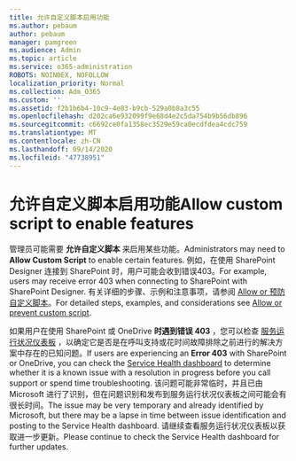 ```yaml
---
title: 允许自定义脚本启用功能
ms.author: pebaum
author: pebaum
manager: pamgreen
ms.audience: Admin
ms.topic: article
ms.service: o365-administration
ROBOTS: NOINDEX, NOFOLLOW
localization_priority: Normal
ms.collection: Adm_O365
ms.custom: ''
ms.assetid: f2b1b6b4-10c9-4e83-b9cb-529a0b8a3c55
ms.openlocfilehash: d202ca6e932099f9e68d4e2c5da754b9b56db896
ms.sourcegitcommit: c6692ce0fa1358ec3529e59ca0ecdfdea4cdc759
ms.translationtype: MT
ms.contentlocale: zh-CN
ms.lasthandoff: 09/14/2020
ms.locfileid: "47738951"
---
```

# <a name="allow-custom-script-to-enable-features"></a><span data-ttu-id="5c289-102">允许自定义脚本启用功能</span><span class="sxs-lookup"><span data-stu-id="5c289-102">Allow custom script to enable features</span></span>

<span data-ttu-id="5c289-103">管理员可能需要 **允许自定义脚本** 来启用某些功能。</span><span class="sxs-lookup"><span data-stu-id="5c289-103">Administrators may need to **Allow Custom Script** to enable certain features.</span></span> <span data-ttu-id="5c289-104">例如，在使用 SharePoint Designer 连接到 SharePoint 时，用户可能会收到错误403。</span><span class="sxs-lookup"><span data-stu-id="5c289-104">For example, users may receive error 403 when connecting to SharePoint with SharePoint Designer.</span></span> <span data-ttu-id="5c289-105">有关详细的步骤、示例和注意事项，请参阅 [Allow or 预防自定义脚本](https://docs.microsoft.com/sharepoint/allow-or-prevent-custom-script)。</span><span class="sxs-lookup"><span data-stu-id="5c289-105">For detailed steps, examples, and considerations see [Allow or prevent custom script](https://docs.microsoft.com/sharepoint/allow-or-prevent-custom-script).</span></span>

<span data-ttu-id="5c289-106">如果用户在使用 SharePoint 或 OneDrive **时遇到错误 403** ，您可以检查 [服务运行状况仪表板](https://admin.microsoft.com/AdminPortal/Home#/servicehealth) ，以确定它是否是在呼叫支持或花时间故障排除之前进行的解决方案中存在的已知问题。</span><span class="sxs-lookup"><span data-stu-id="5c289-106">If users are experiencing an **Error 403** with SharePoint or OneDrive, you can check the [Service Health dashboard](https://admin.microsoft.com/AdminPortal/Home#/servicehealth) to determine whether it is a known issue with a resolution in progress before you call support or spend time troubleshooting.</span></span> <span data-ttu-id="5c289-107">该问题可能非常临时，并且已由 Microsoft 进行了识别，但在问题识别和发布到服务运行状况仪表板之间可能会有很长时间。</span><span class="sxs-lookup"><span data-stu-id="5c289-107">The issue may be very temporary and already identified by Microsoft, but there may be a lapse in time between issue identification and posting to the Service Health dashboard.</span></span> <span data-ttu-id="5c289-108">请继续查看服务运行状况仪表板以获取进一步更新。</span><span class="sxs-lookup"><span data-stu-id="5c289-108">Please continue to check the Service Health dashboard for further updates.</span></span>

